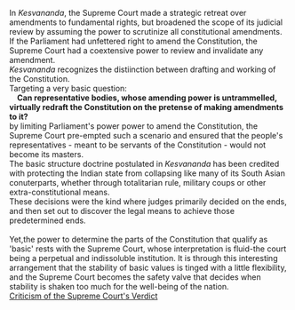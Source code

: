 In <i>Kesvananda</i>, the Supreme Court made a strategic retreat over amendments to fundamental rights, but broadened the scope of its judicial review by assuming the power to scrutinize all constitutional amendments.<br>
If the Parliament had unfettered right to amend the Constitution, the Supreme Court had a coextensive power to review and invalidate any amendment.<br>
<i>Kesvananda</i> recognizes the distiinction between drafting and working of the Constitution.<br>
Targeting a very basic question:<br>
&emsp;<b>Can representative bodies, whose amending power is untrammelled, virtually redraft the Constitution on the pretense of making amendments to it?<br></b>
by limiting Parliament's power power to amend the Constitution, the Supreme Court pre-empted such a scenario and ensured that the people's representatives - meant to be servants of the Constitution - would not become its masters.<br>
The basic structure doctrine postulated in <i>Kesvananda</i> has been credited with protecting the Indian state from collapsing like many of its South Asian conuterparts, whether through totalitarian rule, military coups or other extra-constitutional means.<br>
These decisions were the kind where judges primarily decided on the ends, and then set out to discover the legal means to achieve those predetermined ends.<br><br>
Yet,the power to determine the parts of the Constitution that qualify as 'basic' rests with the Supreme Court, whose interpretation is fluid-the court being a perpetual and indissoluble institution. It is through this interesting arrangement that the stability of basic values is tinged with a little flexibility, and the Supreme Court becomes the safety valve that decides when stability is shaken too much for the well-being of the nation.<br>
[Criticism of the Supreme Court's Verdict](./Criticism.md)
